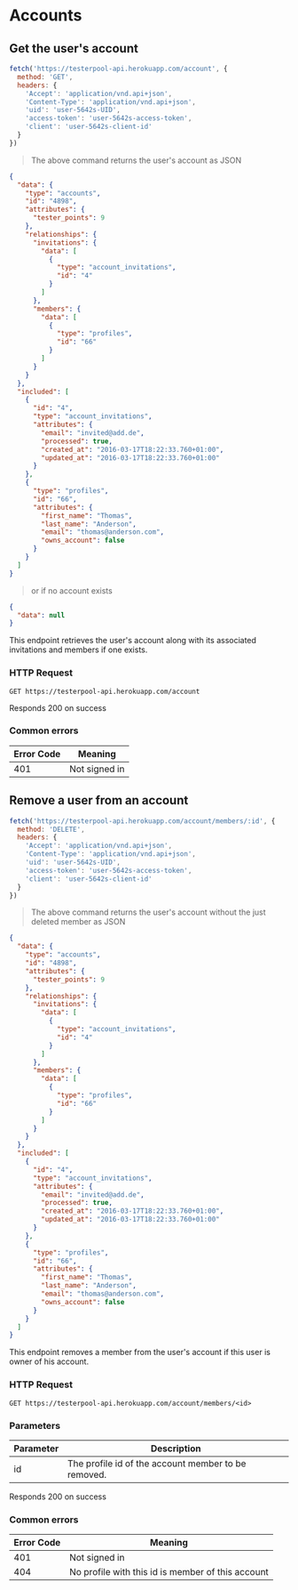 # Accounts

## Get the user's account

```javascript
fetch('https://testerpool-api.herokuapp.com/account', {
  method: 'GET',
  headers: {
    'Accept': 'application/vnd.api+json',
    'Content-Type': 'application/vnd.api+json',
    'uid': 'user-5642s-UID',
    'access-token': 'user-5642s-access-token',
    'client': 'user-5642s-client-id'
  }
})
```

> The above command returns the user's account as JSON

```json
{
  "data": {
    "type": "accounts",
    "id": "4898",
    "attributes": {
      "tester_points": 9
    },
    "relationships": {
      "invitations": {
        "data": [
          {
            "type": "account_invitations",
            "id": "4"
          }
        ]
      },
      "members": {
        "data": [
          {
            "type": "profiles",
            "id": "66"
          }
        ]
      }
    }
  },
  "included": [
    {
      "id": "4",
      "type": "account_invitations",
      "attributes": {
        "email": "invited@add.de",
        "processed": true,
        "created_at": "2016-03-17T18:22:33.760+01:00",
        "updated_at": "2016-03-17T18:22:33.760+01:00"
      }
    },
    {
      "type": "profiles",
      "id": "66",
      "attributes": {
        "first_name": "Thomas",
        "last_name": "Anderson",
        "email": "thomas@anderson.com",
        "owns_account": false
      }
    }
  ]
}
```

> or if no account exists

```json
{
  "data": null
}
```

This endpoint retrieves the user's account along with its associated invitations and members if one exists.

### HTTP Request

`GET https://testerpool-api.herokuapp.com/account`

<aside class="success">
Responds 200 on success
</aside>

### Common errors

Error Code | Meaning
---------- | -------
401 | Not signed in


## Remove a user from an account

```javascript
fetch('https://testerpool-api.herokuapp.com/account/members/:id', {
  method: 'DELETE',
  headers: {
    'Accept': 'application/vnd.api+json',
    'Content-Type': 'application/vnd.api+json',
    'uid': 'user-5642s-UID',
    'access-token': 'user-5642s-access-token',
    'client': 'user-5642s-client-id'
  }
})
```

> The above command returns the user's account without the just deleted member as JSON

```json
{
  "data": {
    "type": "accounts",
    "id": "4898",
    "attributes": {
      "tester_points": 9
    },
    "relationships": {
      "invitations": {
        "data": [
          {
            "type": "account_invitations",
            "id": "4"
          }
        ]
      },
      "members": {
        "data": [
          {
            "type": "profiles",
            "id": "66"
          }
        ]
      }
    }
  },
  "included": [
    {
      "id": "4",
      "type": "account_invitations",
      "attributes": {
        "email": "invited@add.de",
        "processed": true,
        "created_at": "2016-03-17T18:22:33.760+01:00",
        "updated_at": "2016-03-17T18:22:33.760+01:00"
      }
    },
    {
      "type": "profiles",
      "id": "66",
      "attributes": {
        "first_name": "Thomas",
        "last_name": "Anderson",
        "email": "thomas@anderson.com",
        "owns_account": false
      }
    }
  ]
}
```

This endpoint removes a member from the user's account if this user is owner of his account.

### HTTP Request

`GET https://testerpool-api.herokuapp.com/account/members/<id>`

### Parameters

Parameter | Description
--------- | -----------
id | The profile id of the account member to be removed.

<aside class="success">
Responds 200 on success
</aside>

### Common errors

Error Code | Meaning
---------- | -------
401 | Not signed in
404 | No profile with this id is member of this account
